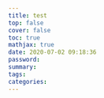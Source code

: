```yaml
---
title: test
top: false
cover: false
toc: true
mathjax: true
date: 2020-07-02 09:18:36
password:
summary:
tags:
categories:
---
```

